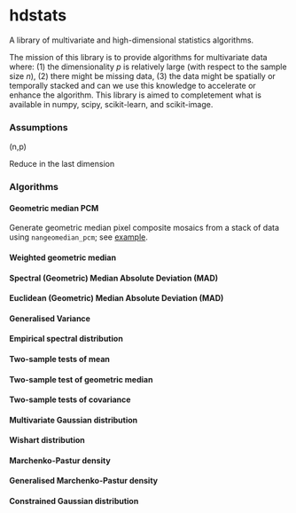 # hdstats

A library of multivariate and high-dimensional statistics algorithms.

The mission of this library is to provide algorithms for multivariate data where: (1) the dimensionality $p$ is relatively large (with respect to the sample size $n$), (2) there might be missing data, (3) the data might be spatially or temporally stacked and can we use this knowledge to accelerate or enhance the algorithm. This library is aimed to completement what is available in numpy, scipy, scikit-learn, and scikit-image.

### Assumptions

(n,p)

Reduce in the last dimension


### Algorithms

#### Geometric median PCM

Generate geometric median pixel composite mosaics from a stack of data using `nangeomedian_pcm`; see [example](https://github.com/daleroberts/hdstats/docs/geomedian.ipynb).


#### Weighted geometric median

#### Spectral (Geometric) Median Absolute Deviation (MAD)

#### Euclidean (Geometric) Median Absolute Deviation (MAD)


#### Generalised Variance



#### Empirical spectral distribution


#### Two-sample tests of mean

#### Two-sample test of geometric median

#### Two-sample tests of covariance


#### Multivariate Gaussian distribution

#### Wishart distribution

#### Marchenko-Pastur density

#### Generalised Marchenko-Pastur density

#### Constrained Gaussian distribution

